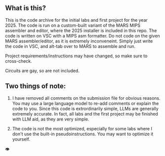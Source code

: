 ## What is this?
This is the code archive for the initial labs and first project for the year 2025. The code is run on a custom-built variant of the MARS MIPS assembler and editor, where the 2025 installer is included in this repo. The code is written on VSC with a MIPS asm formatter. Do not code on the given MARS assembler/editor, as it is extremely inconveneint. Simply just write the code in VSC, and alt-tab over to MARS to assemble and run.

Project requirements/instructions may have changed, so make sure to cross-check.

Circuits are gay, so are not included.

## Two things of note: 
1. I have removed all comments on the submission file for obvious reasons. You may use a large language model to re-add comments or explain the code to you. Since this code is extrordinarily simple, LLMs are generally extremely accurate. In fact, all labs and the first project may be finished with LLM aid, as they are very simple.

2. The code is not the most optimized, especially for some labs where I don't use the built-in pseudoinstructions. You may want to optimize it yourself.

👁️
